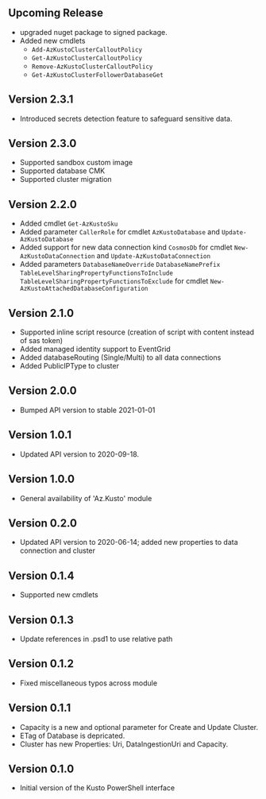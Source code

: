 <!--
    Please leave this section at the top of the change log.

    Changes for the upcoming release should go under the section titled "Upcoming Release", and should adhere to the following format:

    ## Upcoming Release
    * Overview of change #1
        - Additional information about change #1
    * Overview of change #2
        - Additional information about change #2
        - Additional information about change #2
    * Overview of change #3
    * Overview of change #4
        - Additional information about change #4

    ## YYYY.MM.DD - Version X.Y.Z (Previous Release)
    * Overview of change #1
        - Additional information about change #1
-->
## Upcoming Release
* upgraded nuget package to signed package.
* Added new cmdlets
    - `Add-AzKustoClusterCalloutPolicy`
    - `Get-AzKustoClusterCalloutPolicy`
    - `Remove-AzKustoClusterCalloutPolicy`
    - `Get-AzKustoClusterFollowerDatabaseGet`

## Version 2.3.1
* Introduced secrets detection feature to safeguard sensitive data.

## Version 2.3.0
* Supported sandbox custom image
* Supported database CMK
* Supported cluster migration

## Version 2.2.0
* Added cmdlet `Get-AzKustoSku`
* Added parameter `CallerRole` for cmdlet `AzKustoDatabase` and `Update-AzKustoDatabase`
* Added support for new data connection kind `CosmosDb` for cmdlet `New-AzKustoDataConnection` and `Update-AzKustoDataConnection`
* Added parameters `DatabaseNameOverride` `DatabaseNamePrefix` `TableLevelSharingPropertyFunctionsToInclude` `TableLevelSharingPropertyFunctionsToExclude` for cmdlet `New-AzKustoAttachedDatabaseConfiguration`

## Version 2.1.0
* Supported inline script resource (creation of script with content instead of sas token)
* Added managed identity support to EventGrid
* Added databaseRouting (Single/Multi) to all data connections
* Added PublicIPType to cluster

## Version 2.0.0
* Bumped API version to stable 2021-01-01

## Version 1.0.1
* Updated API version to 2020-09-18.

## Version 1.0.0
* General availability of 'Az.Kusto' module

## Version 0.2.0
* Updated API version to 2020-06-14; added new properties to data connection and cluster

## Version 0.1.4
* Supported new cmdlets

## Version 0.1.3
* Update references in .psd1 to use relative path

## Version 0.1.2
* Fixed miscellaneous typos across module

## Version 0.1.1
* Capacity is a new and optional parameter for Create and Update Cluster.
* ETag of Database is depricated.
* Cluster has new Properties: Uri, DataIngestionUri and Capacity.

## Version 0.1.0
* Initial version of the Kusto PowerShell interface
